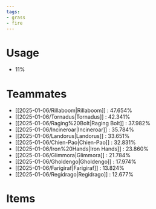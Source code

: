 ```yaml
---
tags:
- grass
- fire
---
```

# Usage
- 11%
# Teammates
- [[2025-01-06/Rillaboom|Rillaboom]] : 47.654%
- [[2025-01-06/Tornadus|Tornadus]] : 42.341%
- [[2025-01-06/Raging%20Bolt|Raging Bolt]] : 37.982%
- [[2025-01-06/Incineroar|Incineroar]] : 35.784%
- [[2025-01-06/Landorus|Landorus]] : 33.651%
- [[2025-01-06/Chien-Pao|Chien-Pao]] : 32.831%
- [[2025-01-06/Iron%20Hands|Iron Hands]] : 23.860%
- [[2025-01-06/Glimmora|Glimmora]] : 21.784%
- [[2025-01-06/Gholdengo|Gholdengo]] : 17.974%
- [[2025-01-06/Farigiraf|Farigiraf]] : 13.824%
- [[2025-01-06/Regidrago|Regidrago]] : 12.677%
# Items